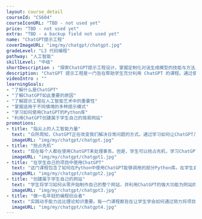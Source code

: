 ```yaml
---
layout: course_detail
courseId: "CS604"
courseIconURL: "TBD - not used yet"
price: "TBD - not used yet"
extra: "TBD - a backup field not used yet"
name: "ChatGPT提示工程"
coverImageURL: "img/my/chatgpt/chatgpt.jpg"
gradeLevel: "L3 代码编程"
pathway: "人工智能"
skillLevel: "中级"
shortDescription : "探索ChatGPT提示工程设计，掌握定制化对话生成模型的技能与方法。"
description: "ChatGPT 提示工程是一门旨在帮助学生充分利用 ChatGPT 的课程。通过使用简单而有效的提示工程技术，训练ChatGPT按学生的指令行事，从而在编程学习上抢占先机。"
videoIntro : ""
learningGoals:
- "了解什么是ChatGPT"
- "了解ChatGPT如此重要的原因"
- "了解提示工程在人工智能艺术中的重要性"
- "掌握适用于不同情境的多种提示模式"
- "学习如何使用ChatGPT的Python库"
- "利用ChatGPT创建属于学生自己的简易网站"
promotions:
- title: "指尖上的人工智能力量"
  text: "众所周知，ChatGPT正在改变我们解决日常问题的方式。通过学习如何让ChatGPT几乎能够满足任何需求，迈向更深层次的探索。"
  imageURL: "img/my/chatgpt/chatgpt.jpg"
- title: "抢占先机"
  text: "现在每个人都在使用ChatGPT来处理事务。但是，学生可以抢占先机，学习ChatGPT的高级技巧和窍门，以更快地完成任务。"
  imageURL: "img/my/chatgpt/chatgpt1.jpg"
- title: "在学生自己的项目中使用ChatGPT"
  text: "这门课程包含了如何在Python中使用ChatGPT能够调用的部分Python库。在学生自己的Python项目中使用这些库，学生甚至可以将这些项目提交到编程项目竞赛中。"
  imageURL: "img/my/chatgpt/chatgpt2.jpg"
- title: "创建属于学生自己的网站"
  text: "学生将学习如何从零开始制作自己的整个网站，并利用ChatGPT的强大功能为网站的访问者提供帮助。"
  imageURL: "img/my/chatgpt/chatgpt3.jpg"
- title: "做一名年轻的编程创业者"
  text: "实践动手能力远比理论知识重要。每一门课程都旨在让学生学会如何通过努力将项目创意变为现实。在这些挑战中，年轻的小企业家们得到了锻炼。"
  imageURL: "img/my/chatgpt/chatgpt4.jpg"
---
```

